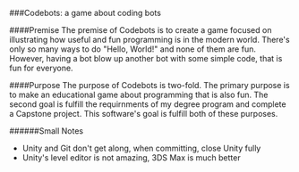 ###Codebots: a game about coding bots

####Premise
The premise of Codebots is to create a game focused on illustrating how useful and fun programming is in the modern world. There's only so many ways to do "Hello, World!" and none of them are fun. However, having a bot blow up another bot with some simple code, that is fun for everyone.

####Purpose
The purpose of Codebots is two-fold. The primary purpose is to make an educational game about programming that is also fun. The second goal is fulfill the requirnments of my degree program and complete a Capstone project. This software's goal is fulfill both of these purposes.

######Small Notes
- Unity and Git don't get along, when committing, close Unity fully
- Unity's level editor is not amazing, 3DS Max is much better
